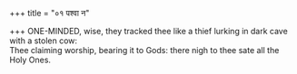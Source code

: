 +++
title = "०१ पश्वा न"

+++
ONE-MINDED, wise, they tracked thee like a thief lurking in dark cave with a stolen cow:  
     Thee claiming worship, bearing it to Gods: there nigh to thee sate all the Holy Ones.